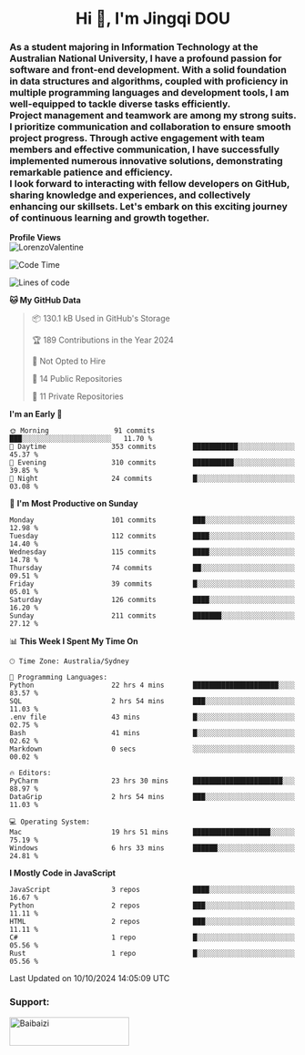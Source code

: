 <h1 align="center">Hi 👋, I'm Jingqi DOU</h1>
<h3 align="left">
As a student majoring in Information Technology at the Australian National University, I have a profound passion for software and front-end development. With a solid foundation in data structures and algorithms, coupled with proficiency in multiple programming languages and development tools, I am well-equipped to tackle diverse tasks efficiently. <br>
Project management and teamwork are among my strong suits. I prioritize communication and collaboration to ensure smooth project progress. Through active engagement with team members and effective communication, I have successfully implemented numerous innovative solutions, demonstrating remarkable patience and efficiency.<br>
I look forward to interacting with fellow developers on GitHub, sharing knowledge and experiences, and collectively enhancing our skillsets. Let's embark on this exciting journey of continuous learning and growth together.
</h3>

**Profile Views**<br>
<img src="https://count.getloli.com/get/@:name" alt="LorenzoValentine" theme="rule34" />


<!--START_SECTION:waka-->
![Code Time](http://img.shields.io/badge/Code%20Time-1%2C005%20hrs%203%20mins-blue)

![Lines of code](https://img.shields.io/badge/From%20Hello%20World%20I%27ve%20Written-396.1%20thousand%20lines%20of%20code-blue)

**🐱 My GitHub Data** 

> 📦 130.1 kB Used in GitHub's Storage 
 > 
> 🏆 189 Contributions in the Year 2024
 > 
> 🚫 Not Opted to Hire
 > 
> 📜 14 Public Repositories 
 > 
> 🔑 11 Private Repositories 
 > 
**I'm an Early 🐤** 

```text
🌞 Morning                91 commits          ███░░░░░░░░░░░░░░░░░░░░░░   11.70 % 
🌆 Daytime                353 commits         ███████████░░░░░░░░░░░░░░   45.37 % 
🌃 Evening                310 commits         ██████████░░░░░░░░░░░░░░░   39.85 % 
🌙 Night                  24 commits          █░░░░░░░░░░░░░░░░░░░░░░░░   03.08 % 
```
📅 **I'm Most Productive on Sunday** 

```text
Monday                   101 commits         ███░░░░░░░░░░░░░░░░░░░░░░   12.98 % 
Tuesday                  112 commits         ████░░░░░░░░░░░░░░░░░░░░░   14.40 % 
Wednesday                115 commits         ████░░░░░░░░░░░░░░░░░░░░░   14.78 % 
Thursday                 74 commits          ██░░░░░░░░░░░░░░░░░░░░░░░   09.51 % 
Friday                   39 commits          █░░░░░░░░░░░░░░░░░░░░░░░░   05.01 % 
Saturday                 126 commits         ████░░░░░░░░░░░░░░░░░░░░░   16.20 % 
Sunday                   211 commits         ███████░░░░░░░░░░░░░░░░░░   27.12 % 
```


📊 **This Week I Spent My Time On** 

```text
🕑︎ Time Zone: Australia/Sydney

💬 Programming Languages: 
Python                   22 hrs 4 mins       █████████████████████░░░░   83.57 % 
SQL                      2 hrs 54 mins       ███░░░░░░░░░░░░░░░░░░░░░░   11.03 % 
.env file                43 mins             █░░░░░░░░░░░░░░░░░░░░░░░░   02.75 % 
Bash                     41 mins             █░░░░░░░░░░░░░░░░░░░░░░░░   02.62 % 
Markdown                 0 secs              ░░░░░░░░░░░░░░░░░░░░░░░░░   00.02 % 

🔥 Editors: 
PyCharm                  23 hrs 30 mins      ██████████████████████░░░   88.97 % 
DataGrip                 2 hrs 54 mins       ███░░░░░░░░░░░░░░░░░░░░░░   11.03 % 

💻 Operating System: 
Mac                      19 hrs 51 mins      ███████████████████░░░░░░   75.19 % 
Windows                  6 hrs 33 mins       ██████░░░░░░░░░░░░░░░░░░░   24.81 % 
```

**I Mostly Code in JavaScript** 

```text
JavaScript               3 repos             ████░░░░░░░░░░░░░░░░░░░░░   16.67 % 
Python                   2 repos             ███░░░░░░░░░░░░░░░░░░░░░░   11.11 % 
HTML                     2 repos             ███░░░░░░░░░░░░░░░░░░░░░░   11.11 % 
C#                       1 repo              █░░░░░░░░░░░░░░░░░░░░░░░░   05.56 % 
Rust                     1 repo              █░░░░░░░░░░░░░░░░░░░░░░░░   05.56 % 
```




 Last Updated on 10/10/2024 14:05:09 UTC
<!--END_SECTION:waka-->

<!-- [![willianrod's wakatime stats](https://github-readme-stats.vercel.app/api/wakatime?username=lorenzoval2050)](https://github.com/anuraghazra/github-readme-stats) -->


<h3 align="left">Support:</h3>
<p><a href="https://www.buymeacoffee.com/Baibaizi"> <img align="left" src="https://cdn.buymeacoffee.com/buttons/v2/default-yellow.png" height="50" width="210" alt="Baibaizi" /></a></p><br><br>
